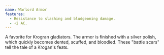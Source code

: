 ```yaml
---
name: Warlord Armor
features:
  - Resistance to slashing and bludgeoning damage.
  - +2 AC.
---
```

A favorite for Krogran gladiators. The armor is finished with a silver polish, which quickly becomes dented, scuffed, and bloodied. These "battle scars" tell the tale of a Krogan's feats.